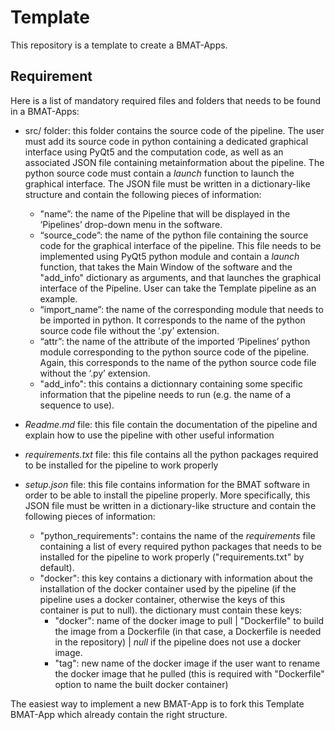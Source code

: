 # Template

This repository is a template to create a BMAT-Apps. 

## Requirement

Here is a list of mandatory required files and folders that needs to be found in a BMAT-Apps:

* src/ folder: this folder contains the source code of the pipeline. The user must add its source code in python containing a dedicated graphical interface using PyQt5 and the computation code, as well as an associated JSON file containing metainformation about the pipeline. The python source code must contain a *launch* function to launch the graphical interface. The JSON file must be written in a dictionary-like structure and contain the following pieces of information:
   * "name”: the name of the Pipeline that will be displayed in the ‘Pipelines’ drop-down menu in the software.
   * “source_code”: the name of the python file containing the source code for the graphical interface of the pipeline. This file needs to be implemented using PyQt5 python module and contain a *launch* function, that takes the Main Window of the software and the "add_info" dictionary as arguments, and that launches the graphical interface of the Pipeline. User can take the Template pipeline as an example.
   * “import_name”: the name of the corresponding module that needs to be imported in python. It corresponds to the name of the python source code file without the ‘.py’ extension.
   * “attr”: the name of the attribute of the imported ‘Pipelines’ python module corresponding to the python source code of the pipeline. Again, this corresponds to the name of the python source code file without the ‘.py’ extension.
   * "add_info": this contains a dictionnary containing some specific information that the pipeline needs to run (e.g. the name of a sequence to use).

* *Readme.md* file: this file contain the documentation of the pipeline and explain how to use the pipeline with other useful information

* *requirements.txt* file: this file contains all the python packages required to be installed for the pipeline to work properly

* *setup.json* file: this file contains information for the BMAT software in order to be able to install the pipeline properly. More specifically, this JSON file must be written in a dictionary-like structure and contain the following pieces of information:
   * "python_requirements": contains the name of the *requirements* file containing a list of every required python packages that needs to be installed for the pipeline to work properly ("requirements.txt" by default).
   * "docker": this key contains a dictionary with information about the installation of the docker container used by the pipeline (if the pipeline uses a docker container, otherwise the keys of this container is put to null). the dictionary must contain these keys:
       * "docker": name of the docker image to pull | "Dockerfile" to build the image from a Dockerfile (in that case, a Dockerfile is needed in the repository) | *null* if the pipeline does not use a docker image.
       * "tag": new name of the docker image if the user want to rename the docker image that he pulled (this is required with "Dockerfile" option to name the built docker container)

The easiest way to implement a new BMAT-App is to fork this Template BMAT-App which already contain the right structure.


